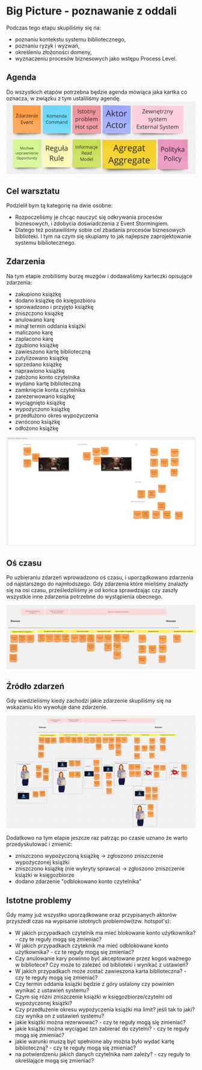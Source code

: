 # Big Picture - poznawanie z oddali
Podczas tego etapu skupiliśmy się na:
- poznaniu kontekstu systemu bibliotecznego,
- poznaniu ryzyk i wyzwań,
- określeniu złożoności domeny,
- wyznaczeniu procesów biznesowych jako wstępu Process Level.

## Agenda
Do wszystkich etapów potrzebna będzie agenda mówiąca jaka kartka co oznacza, w związku z tym ustaliliśmy agendę.
![agenda.png](../../../assets/agenda.png)

## Cel warsztatu
Podzielił bym tą kategorię na dwie osobne:
 - Rozpoczeliśmy je chcąc nauczyć się odkrywania procesów biznesowych, i zdobycia doświadczenia z Event Stormingiem.
 - Dlatego też postawiliśmy sobie cel zbadania procesów biznesowych biblioteki. I tym na czym się skupiamy to jak najlepsze zaprojektowanie systemu bibliotecznego.

## Zdarzenia
Na tym etapie zrobiliśmy burzę muzgów i dodawaliśmy karteczki opisujące zdarzenia:
 - zakupiono książkę
 - dodano książkę do księgozbioru
 - sprowadzono i przyjęto książkę
 - zniszczono książkę
 - anulowano karę
 - minął termin oddania książki
 - maliczono karę
 - zaplacono karę
 - zgubiono książkę
 - zawieszono kartę biblioteczną
 - zutylizowano książkę
 - sprzedano książkę
 - naprawiono książkę
 - założono konto czytelnika
 - wydano kartę biblioteczną
 - zamknięcie konta czytelnika
 - zarezerwowano książkę
 - wyciągnięto książkę
 - wypożyczono książkę
 - przedłużono okres wypożyczenia
 - zwrócono książkę
 - odłożono książkę

![bigpicture_events_pl.png](../../../assets/bigpicture_events_pl.png)

## Oś czasu
Po uzbieraniu zdarzeń wprowadzono oś czasu, i uporządkowano zdarzenia od najstarszego do najmłodszego.
Gdy zdarzenia które mieliśmy znalazły się na osi czasu, prześledziliśmy je od końca sprawdzając czy zaszły wszystkie inne zdarzenia potrzebne do wystąpienia obecnego.


![bigpicture_timeline_pl.png](../../../assets/bigpicture_timeline_pl.png)

## Źródło zdarzeń
Gdy wiedzieliśmy kiedy zachodzi jakie zdarzenie skupiliśmy się na wskazaniu kto wywołuje dane zdarzenie.

![bigpicture_actors_pl.png](../../../assets/bigpicture_actors_pl.png)

Dodatkowo na tym etapie jeszcze raz patrząc po czasie uznano że warto przedyskutować i zmienić:
 - zniszczono wypożyczoną książkę -> zgłoszono zniszczenie wypożyczonej książki
 - zniszczono książkę (nie wykryty sprawca) -> zgłoszono zniszczenie książki w księgozbiorze
 - dodano zdarzenie "odblokowano konto czytelnika"

## Istotne problemy
Gdy mamy już wszystko uporządkowane oraz przypisanych aktorów przyszedł czas na wypisanie istotnych problemów(tzw. hotspot's):
 - W jakich przypadkach czytelnik ma mieć blokowane konto użytkownika? - czy te reguły mogą się zmieniać?
 - W jakich przypadkach czyteknik ma mieć odblokowane konto użytkownika? - cz te reguły mogą się zmieniać?
 - Czy anulowanie kary powinno być akceptowane przez kogoś ważnego w bibliotece? Czy może to zależeć od biblioteki i wynikać z ustawień?
 - W jakich przypadkach może zostać zawieszona karta biblioteczna? - czy te reguły mogą się zmieniać?
 - Czy termin oddania książki będzie z góry ustalony czy powinien wynikać z ustawień systemu?
 - Czym się różni zniszczenie książki w księgozbiorze/czytelni od wypożyczonej książki?
 - Czy przedłużenie okresu wypożyczenia książki ma limit? jeśli tak to jaki? czy wynika on z ustawień systemu?
 - jakie książki można rezerwować? - czy te reguły mogą się zmieniać?
 - jakie książki można wyciągać tzn zabierać do czytelni? - czy te reguły mogą się zmieniać?
 - jakie warunki muszą być spełnione aby można było wydać kartę biblioteczną? - czy te reguły mogą się zmieniać?
 - na potwierdzeniu jakich danych czytelnika nam zależy? - czy reguły to określające mogą się zmieniać?